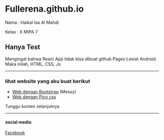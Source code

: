 # Fullerena.github.io
Nama : Haikal Isa Al Mahdi

Kelas : X MIPA 7

## Hanya Test

Mengingat bahwa React App tidak bisa dibuat github Pages Lewat
Android. Maka inilah, HTML, CSS, Js    

---
### lihat website yang aku buat berikut   
* [Web dengan Bootstrap](https://fullerena.github.io/New.html) (Messy)
* [Web dengan Pico css](https://fullerena.github.io/404.html)


Tunggu konten selanjutnya

---

#### social media
[Facebook](https://www.facebook.com/haikal.isa.359)
